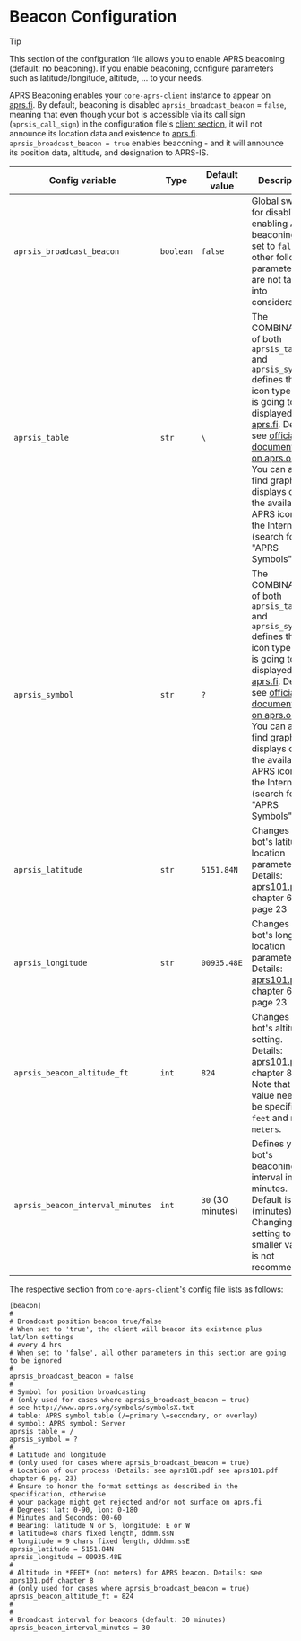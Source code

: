 # Beacon Configuration

> [!TIP]
> This section of the configuration file allows you to enable APRS beaconing (default: no beaconing). If you enable beaconing, configure parameters such as latitude/longitude, altitude, ... to your needs.

APRS Beaconing enables your `core-aprs-client` instance to appear on [aprs.fi](http://www.aprs.fi). By default, beaconing is disabled `aprsis_broadcast_beacon` = `false`, meaning that even though your bot is accessible via its call sign (`aprsis_call_sign`) in the configuration file's [client section](config_client.md), it will not announce its location data and existence to [aprs.fi](http://www.aprs.fi). `aprsis_broadcast_beacon = true` enables beaconing - and it will announce its position data, altitude, and designation to APRS-IS.


| Config variable                  | Type      | Default value     | Description                                                                                                                                                                                                                                                                                                                                                    |
|----------------------------------|-----------|-------------------|----------------------------------------------------------------------------------------------------------------------------------------------------------------------------------------------------------------------------------------------------------------------------------------------------------------------------------------------------------------|
| `aprsis_broadcast_beacon`        | `boolean` | `false`           | Global switch for disabling / enabling APRS beaconing. If set to `false`, all other following parameters are not taken into consideration.                                                                                                                                                                                                                     |
| `aprsis_table`                   | `str`     | `\`               | The COMBINATION of both `aprsis_table` and `aprsis_symbol` defines the icon type that is going to be displayed on [aprs.fi](http://www.aprs.fi). Details: see [official documentation on aprs.org](http://www.aprs.org/symbols/symbolsX.txt). You can also find graphical displays of all the available APRS icons on the Internet (search for "APRS Symbols") |
| `aprsis_symbol`                  | `str`     | `?`               | The COMBINATION of both `aprsis_table` and `aprsis_symbol` defines the icon type that is going to be displayed on [aprs.fi](http://www.aprs.fi). Details: see [official documentation on aprs.org](http://www.aprs.org/symbols/symbolsX.txt). You can also find graphical displays of all the available APRS icons on the Internet (search for "APRS Symbols") |
| `aprsis_latitude`                | `str`     | `5151.84N`        | Changes your bot's latitude location parameter. Details: [aprs101.pdf](https://github.com/wb2osz/aprsspec) chapter 6 page 23                                                                                                                                                                                                                                   |
| `aprsis_longitude`               | `str`     | `00935.48E`       | Changes your bot's longitude location parameter. Details: [aprs101.pdf](https://github.com/wb2osz/aprsspec) chapter 6 page 23                                                                                                                                                                                                                                  |
| `aprsis_beacon_altitude_ft`      | `int`     | `824`             | Changes your bot's altitude setting. Details: [aprs101.pdf](https://github.com/wb2osz/aprsspec) chapter 8. Note that the value needs to be specified in `feet` and not in `meters`.                                                                                                                                                                            |
| `aprsis_beacon_interval_minutes` | `int`     | `30` (30 minutes) | Defines your bot's beaconing interval in minutes. Default is ```30``` (minutes). Changing this setting to a smaller value is not recommended.                                                                                                                                                                                                                  |

The respective section from `core-aprs-client`'s config file lists as follows:

```
[beacon]
#
# Broadcast position beacon true/false
# When set to 'true', the client will beacon its existence plus lat/lon settings
# every 4 hrs
# When set to 'false', all other parameters in this section are going to be ignored
#
aprsis_broadcast_beacon = false
#
# Symbol for position broadcasting
# (only used for cases where aprsis_broadcast_beacon = true)
# see http://www.aprs.org/symbols/symbolsX.txt
# table: APRS symbol table (/=primary \=secondary, or overlay)
# symbol: APRS symbol: Server
aprsis_table = /
aprsis_symbol = ?
#
# Latitude and longitude
# (only used for cases where aprsis_broadcast_beacon = true)
# Location of our process (Details: see aprs101.pdf see aprs101.pdf chapter 6 pg. 23)
# Ensure to honor the format settings as described in the specification, otherwise
# your package might get rejected and/or not surface on aprs.fi
# Degrees: lat: 0-90, lon: 0-180
# Minutes and Seconds: 00-60
# Bearing: latitude N or S, longitude: E or W
# latitude=8 chars fixed length, ddmm.ssN
# longitude = 9 chars fixed length, dddmm.ssE
aprsis_latitude = 5151.84N
aprsis_longitude = 00935.48E
#
# Altitude in *FEET* (not meters) for APRS beacon. Details: see aprs101.pdf chapter 8
# (only used for cases where aprsis_broadcast_beacon = true)
aprsis_beacon_altitude_ft = 824
#
#
# Broadcast interval for beacons (default: 30 minutes)
aprsis_beacon_interval_minutes = 30
```

